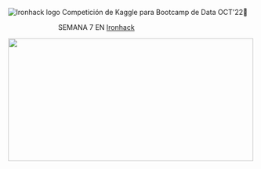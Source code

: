 ![Ironhack logo](https://i.imgur.com/1QgrNNw.png) Competición de Kaggle para Bootcamp de Data OCT'22:snake:

&emsp;&emsp;&emsp;&emsp;&emsp;&emsp;&emsp;  SEMANA 7 EN [Ironhack](https://www.ironhack.com/)

<img src="https://github.com/OrianAmpuero/Kaggle_Competition/blob/main/img/predict.jpg" width="500" height="250">


